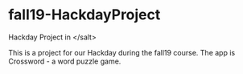 # fall19-HackdayProject
Hackday Project in &lt;/salt>

This is a project for our Hackday during the fall19 course. The app is Crossword - a word puzzle game.
